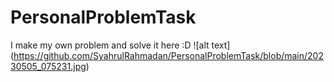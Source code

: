 # PersonalProblemTask
I make my own problem and solve it here :D
![alt text]
(https://github.com/SyahrulRahmadan/PersonalProblemTask/blob/main/20230505_075231.jpg)
